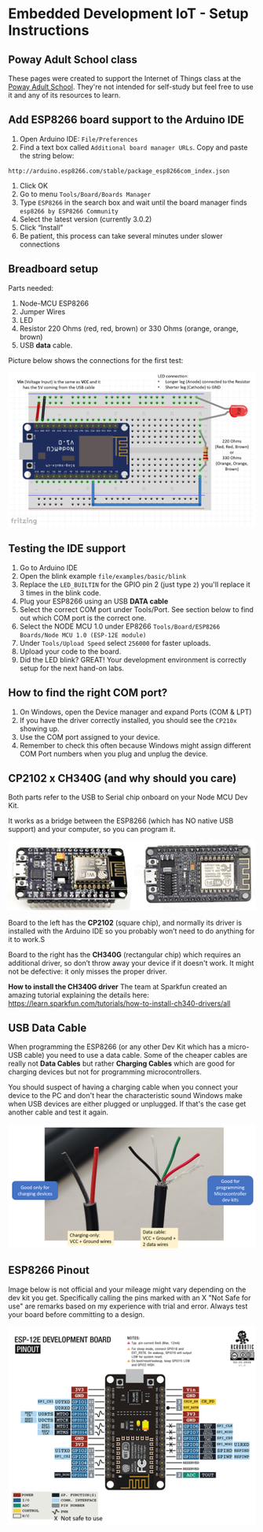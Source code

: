 # Embedded Development IoT - Setup Instructions

## Poway Adult School class

These pages were created to support the Internet of Things class at the [Poway Adult School](https://www.powayusd.com/en-US/Departments/CareerTechnicalAdultEd/PAS/Home). They're not intended for self-study but feel free to use it and any of its resources to learn.

## Add ESP8266 board support to the Arduino IDE

1. Open Arduino IDE: `File/Preferences`
1. Find a text box called `Additional board manager URLs`. Copy and paste the string below:
```
http://arduino.esp8266.com/stable/package_esp8266com_index.json

```
1. Click OK
1. Go to menu `Tools/Board/Boards Manager`
1. Type `ESP8266` in the search box and wait until the board manager finds `esp8266 by ESP8266 Community`
1. Select the latest version (currently 3.0.2)
1. Click “Install”
1. Be patient, this process can take several minutes under slower connections

## Breadboard setup

Parts needed:

1. Node-MCU ESP8266
1. Jumper Wires
1. LED
1. Resistor 220 Ohms (red, red, brown) or 330 Ohms (orange, orange, brown)
1. USB **data** cable.

Picture below shows the connections for the first test:

![Toolchain](Images/setup.png)

## Testing the IDE support

1. Go to Arduino IDE
2. Open the blink example `file/examples/basic/blink`
3. Replace the `LED_BUILTIN` for the GPIO pin 2 (just type `2`) you'll replace it 3 times in the blink code.
4. Plug your ESP8266 using an USB **DATA cable**
5. Select the correct COM port under Tools/Port. See section below to find out which COM port is the correct one.
6. Select the NODE MCU 1.0 under EP8266 `Tools/Board/ESP8266 Boards/Node MCU 1.0 (ESP-12E module)`
7. Under `Tools/Upload Speed` select `256000` for faster uploads.
8. Upload your code to the board.
9. Did the LED blink? GREAT! Your development environment is correctly setup for the next hand-on labs.

## How to find the right COM port?

1. On Windows, open the Device manager and expand Ports (COM & LPT)
1. If you have the driver correctly installed, you should see the `CP210x` showing up.
1. Use the COM port assigned to your device.
1. Remember to check this often because Windows might assign different COM Port numbers when you plug and unplug the device.

## CP2102 x CH340G (and why should you care)

Both parts refer to the USB to Serial chip onboard on your Node MCU Dev Kit.

It works as a bridge between the ESP8266 (which has NO native USB support) and your computer, so you can program it.

![Toolchain](Images/boards.png)

Board to the left has the **CP2102** (square chip), and normally its driver is installed with the Arduino IDE so you probably won’t need to do anything for it to work.S

Board to the right has the **CH340G** (rectangular chip) which requires an additional driver, so don’t throw away your device if it doesn't work. It might not be defective: it only misses the proper driver.

**How to install the CH340G driver** The team at Sparkfun created an amazing tutorial explaining the details here: https://learn.sparkfun.com/tutorials/how-to-install-ch340-drivers/all

## USB Data Cable

When programming the ESP8266 (or any other Dev Kit which has a micro-USB cable) you need to use a data cable. Some of the cheaper cables are really not **Data Cables** but rather **Charging Cables** which are good for charging devices but not for programming microcontrollers.

You should suspect of having a charging cable when you connect your device to the PC and don't hear the characteristic sound Windows make when USB devices are either plugged or unplugged. If that's the case get another cable and test it again.

![Toolchain](Images/datacable.png)

## ESP8266 Pinout

Image below is not official and your mileage might vary depending on the dev kit you get. Specifically calling the pins marked with an X "Not Safe for use" are remarks based on my experience with trial and error. Always test your board before committing to a design.

![Toolchain](Images/pinout.png)

